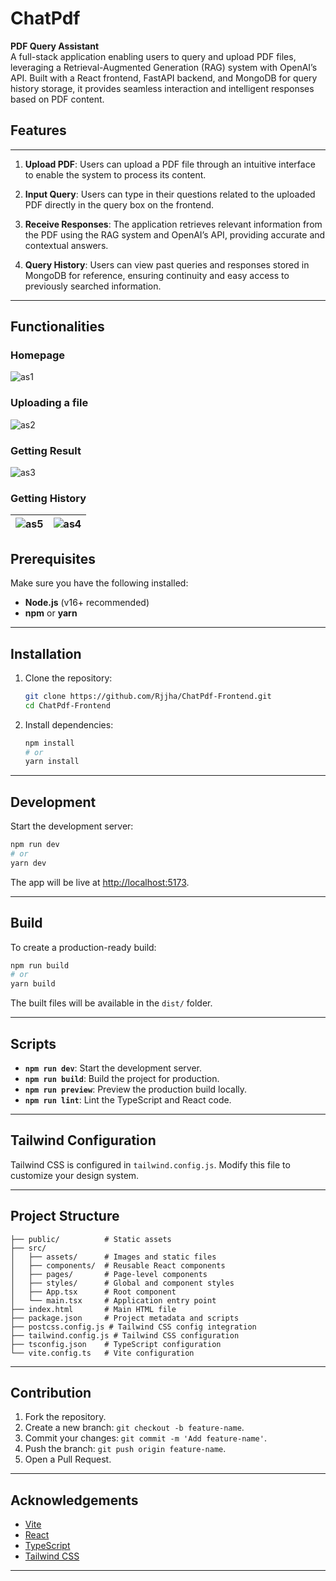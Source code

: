
# ChatPdf
**PDF Query Assistant**  
A full-stack application enabling users to query and upload PDF files, leveraging a Retrieval-Augmented Generation (RAG) system with OpenAI’s API. Built with a React frontend, FastAPI backend, and MongoDB for query history storage, it provides seamless interaction and intelligent responses based on PDF content.

## Features
---
1. **Upload PDF**: Users can upload a PDF file through an intuitive interface to enable the system to process its content.

2. **Input Query**: Users can type in their questions related to the uploaded PDF directly in the query box on the frontend.

3. **Receive Responses**: The application retrieves relevant information from the PDF using the RAG system and OpenAI’s API, providing accurate and contextual answers.

4. **Query History**: Users can view past queries and responses stored in MongoDB for reference, ensuring continuity and easy access to previously searched information.

----

## Functionalities

### Homepage
![as1](https://github.com/user-attachments/assets/15048e3e-0207-4967-92a3-4c17b67fd532)

### Uploading a file
![as2](https://github.com/user-attachments/assets/5c046282-766a-46bf-8428-230792af1699)

### Getting Result
![as3](https://github.com/user-attachments/assets/d876fbd6-44e0-4b0a-b2a2-59335803351b)

### Getting History

| ![as5](https://github.com/user-attachments/assets/35796b5d-6ac3-4337-89f5-6e7109b64d91) | ![as4](https://github.com/user-attachments/assets/6c8d61a9-a7df-42da-9466-5455798ec49b) |
|-----------------------------------------------------------------------------------------|-----------------------------------------------------------------------------------------|




## Prerequisites

Make sure you have the following installed:

- **Node.js** (v16+ recommended)
- **npm** or **yarn**

---

## Installation

1. Clone the repository:

   ```bash
   git clone https://github.com/Rjjha/ChatPdf-Frontend.git
   cd ChatPdf-Frontend
   ```

2. Install dependencies:

   ```bash
   npm install
   # or
   yarn install
   ```

---

## Development

Start the development server:

```bash
npm run dev
# or
yarn dev
```

The app will be live at [http://localhost:5173](http://localhost:5173).

---

## Build

To create a production-ready build:

```bash
npm run build
# or
yarn build
```

The built files will be available in the `dist/` folder.

---

## Scripts

- **`npm run dev`**: Start the development server.
- **`npm run build`**: Build the project for production.
- **`npm run preview`**: Preview the production build locally.
- **`npm run lint`**: Lint the TypeScript and React code.

---

## Tailwind Configuration

Tailwind CSS is configured in `tailwind.config.js`. Modify this file to customize your design system.

---

## Project Structure

```
├── public/          # Static assets
├── src/
│   ├── assets/      # Images and static files
│   ├── components/  # Reusable React components
│   ├── pages/       # Page-level components
│   ├── styles/      # Global and component styles
│   ├── App.tsx      # Root component
│   └── main.tsx     # Application entry point
├── index.html       # Main HTML file
├── package.json     # Project metadata and scripts
├── postcss.config.js # Tailwind CSS config integration
├── tailwind.config.js # Tailwind CSS configuration
├── tsconfig.json    # TypeScript configuration
└── vite.config.ts   # Vite configuration
```

---

## Contribution

1. Fork the repository.
2. Create a new branch: `git checkout -b feature-name`.
3. Commit your changes: `git commit -m 'Add feature-name'`.
4. Push the branch: `git push origin feature-name`.
5. Open a Pull Request.

---

## Acknowledgements

- [Vite](https://vitejs.dev/)
- [React](https://reactjs.org/)
- [TypeScript](https://www.typescriptlang.org/)
- [Tailwind CSS](https://tailwindcss.com/)

---
